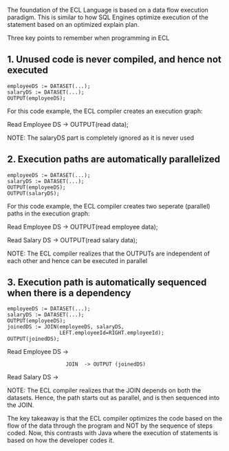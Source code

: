 The foundation of the ECL Language is based on a data flow execution paradigm. This is similar to how SQL Engines optimize execution of the statement based on an optimized explain plan.

Three key points to remember when programming in ECL 

## 1. Unused code is never compiled, and hence not executed

```ecl
employeeDS := DATASET(...);
salaryDS := DATASET(...);
OUTPUT(employeeDS);
```


For this code example, the ECL compiler creates an execution graph:

Read Employee DS -> OUTPUT(read data);

NOTE: The salaryDS part is completely ignored as it is never used


## 2. Execution paths are automatically parallelized 

```ecl
employeeDS := DATASET(...);
salaryDS := DATASET(...);
OUTPUT(employeeDS);
OUTPUT(salaryDS);
```


For this code example, the ECL compiler creates two seperate (parallel) paths in the execution graph:

Read Employee DS -> OUTPUT(read employee data);

Read Salary DS -> OUTPUT(read salary data);

NOTE: The ECL compiler realizes that the OUTPUTs are independent of each other and hence can be executed in parallel

## 3. Execution path is automatically sequenced when there is a dependency

```ecl
employeeDS := DATASET(...);
salaryDS := DATASET(...);
OUTPUT(employeeDS);
joinedDS := JOIN(employeeDS, salaryDS, 
                 LEFT.employeeId=RIGHT.employeeId);
OUTPUT(joinedDS);
```

Read Employee DS -> 

                       JOIN  -> OUTPUT (joinedDS)

Read Salary DS   -> 

NOTE: The ECL compiler realizes that the JOIN depends on both the datasets. Hence, the path starts out as parallel, and is then sequenced into the JOIN.

The key takeaway is that the ECL compiler optimizes the code based on the flow of the data through the program and NOT by the sequence of steps coded. Now, this contrasts with Java where the execution of statements is based on how the developer codes it. 